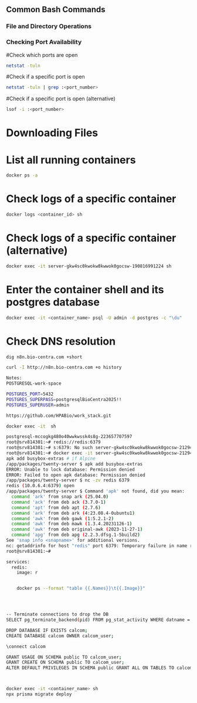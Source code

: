 ## Common Bash Commands

### File and Directory Operations

### Checking Port Availability
#Check which ports are open
```bash
netstat -tuln
```

#Check if a specific port is open
```bash
netstat -tuln | grep :<port_number>
```

#Check if a specific port is open (alternative)
```bash
lsof -i :<port_number>
```

# Downloading Files
# List all running containers
```bash
docker ps -a
```
# Check logs of a specific container
```bash
docker logs <container_id> sh
```

# Check logs of a specific container (alternative)
```bash
docker exec -it server-gkw4sc0kwokw8kwwok0gocsw-190816991224 sh
```

# Enter the container shell and its postgres database
```bash
docker exec -it <container_name> psql -U admin -d postgres -c "\du"
```



# Check DNS resolution
```bash
dig n8n.bio-centra.com +short   
```


```bash
curl -I http://n8n.bio-centra.com +o history
```

```bash
Notes:
POSTGRESQL-work-space

POSTGRES_PORT=5432
POSTGRES_SUPERPASS=postgresqlBioCentra2025!!
POSTGRES_SUPERUSER=admin

https://github.com/HPABio/work_stack.git

docker exec -it  sh           

postgresql-mccogkg480o40wwkwssk4s8g-223657707597
root@srv814301:~# redis://redis:6379
root@srv814301:~# s:6379: No such server-gkw4sc0kwokw8kwwok0gocsw-212943709202  sh
root@srv814301:~# docker exec -it server-gkw4sc0kwokw8kwwok0gocsw-212943709202 sh                                 
apk add busybox-extras # if Alpine
/app/packages/twenty-server $ apk add busybox-extras
ERROR: Unable to lock database: Permission denied
ERROR: Failed to open apk database: Permission denied
/app/packages/twenty-server $ nc -zv redis 6379
redis (10.0.6.4:6379) open
/app/packages/twenty-server $ Command 'apk' not found, did you mean:
  command 'ark' from snap ark (25.04.0)
  command 'ack' from deb ack (3.7.0-1)
  command 'apt' from deb apt (2.7.6)
  command 'ark' from deb ark (4:23.08.4-0ubuntu1)
  command 'awk' from deb gawk (1:5.2.1-2)
  command 'awk' from deb mawk (1.3.4.20231126-1)
  command 'awk' from deb original-awk (2023-11-27-1)
  command 'apg' from deb apg (2.2.3.dfsg.1-5build2)
See 'snap info <snapname>' for additional versions.
nc: getaddrinfo for host "redis" port 6379: Temporary failure in name resolution
root@srv814301:~# 

services:
  redis:
    image: r


    docker ps --format "table {{.Names}}\t{{.Image}}"




-- Terminate connections to drop the DB
SELECT pg_terminate_backend(pid) FROM pg_stat_activity WHERE datname = 'calcom';

DROP DATABASE IF EXISTS calcom;
CREATE DATABASE calcom OWNER calcom_user;

\connect calcom

GRANT USAGE ON SCHEMA public TO calcom_user;
GRANT CREATE ON SCHEMA public TO calcom_user;
ALTER DEFAULT PRIVILEGES IN SCHEMA public GRANT ALL ON TABLES TO calcom_user;



docker exec -it <container_name> sh
npx prisma migrate deploy